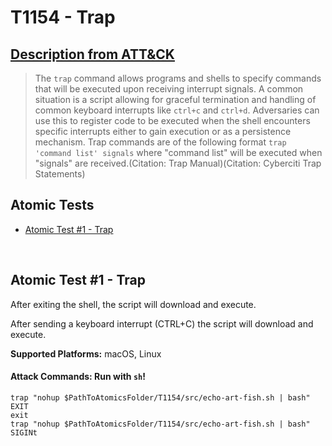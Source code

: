# T1154 - Trap
## [Description from ATT&CK](https://attack.mitre.org/wiki/Technique/T1154)
<blockquote>The <code>trap</code> command allows programs and shells to specify commands that will be executed upon receiving interrupt signals. A common situation is a script allowing for graceful termination and handling of common  keyboard interrupts like <code>ctrl+c</code> and <code>ctrl+d</code>. Adversaries can use this to register code to be executed when the shell encounters specific interrupts either to gain execution or as a persistence mechanism. Trap commands are of the following format <code>trap 'command list' signals</code> where "command list" will be executed when "signals" are received.(Citation: Trap Manual)(Citation: Cyberciti Trap Statements)</blockquote>

## Atomic Tests

- [Atomic Test #1 - Trap](#atomic-test-1---trap)


<br/>

## Atomic Test #1 - Trap
After exiting the shell, the script will download and execute.

After sending a keyboard interrupt (CTRL+C) the script will download and execute.

**Supported Platforms:** macOS, Linux



#### Attack Commands: Run with `sh`! 
```
trap "nohup $PathToAtomicsFolder/T1154/src/echo-art-fish.sh | bash" EXIT
exit
trap "nohup $PathToAtomicsFolder/T1154/src/echo-art-fish.sh | bash" SIGINt
```






<br/>
